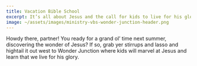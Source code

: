 ```yaml
---
title: Vacation Bible School
excerpt: It’s all about Jesus and the call for kids to live for his glory.
image: ~/assets/images/ministry-vbs-wonder-junction-header.png
---
```


Howdy there, partner! You ready for a grand ol’ time next summer, discovering the wonder of Jesus? If so, grab yer stirrups and lasso and hightail it out west to Wonder Junction where kids will marvel at Jesus and learn that we live for his glory.

